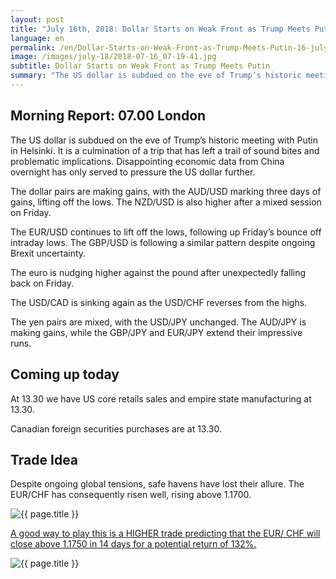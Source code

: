 ```yaml
---
layout: post
title: "July 16th, 2018: Dollar Starts on Weak Front as Trump Meets Putin"
language: en
permalink: /en/Dollar-Starts-on-Weak-Front-as-Trump-Meets-Putin-16-july-18/
image: /images/july-18/2018-07-16_07-19-41.jpg
subtitle: Dollar Starts on Weak Front as Trump Meets Putin
summary: "The US dollar is subdued on the eve of Trump’s historic meeting with Putin in Helsinki. It is a culmination of a trip that has left a trail of sound bites and problematic implications"
---
```

## Morning Report: 07.00 London

The US dollar is subdued on the eve of Trump’s historic meeting with Putin in Helsinki. It is a culmination of a trip that has left a trail of sound bites and problematic implications. Disappointing economic data from China overnight has only served to pressure the US dollar further. 

The dollar pairs are making gains, with the AUD/USD marking three days of gains, lifting off the lows. The NZD/USD is also higher after a mixed session on Friday. 

The EUR/USD continues to lift off the lows, following up Friday’s bounce off intraday lows. The GBP/USD is following a similar pattern despite ongoing Brexit uncertainty. 

The euro is nudging higher against the pound after unexpectedly falling back on Friday. 

The USD/CAD is sinking again as the USD/CHF reverses from the highs. 

The yen pairs are mixed, with the USD/JPY unchanged. The AUD/JPY is making gains, while the GBP/JPY and EUR/JPY extend their impressive runs. 

## Coming up today

At 13.30 we have US core retails sales and empire state manufacturing at 13.30. 

Canadian foreign securities purchases are at 13.30. 

## Trade Idea

Despite ongoing global tensions, safe havens have lost their allure. The EUR/CHF has consequently risen well, rising above 1.1700.

<img class="post-image" src="{{ site.url }}/images/july-18/2018-07-16_07-19-41.jpg" alt="{{ page.title }}" title="{{ page.title }}">

<a href="%LINK%%?currency=GBP&market=forex&underlying=frxEURCHF&formname=higherlower&duration_amount=14&duration_units=d&amount=10&amount_type=stake&expiry_type=duration&barrier=1.1750" target="_blank" rel="noopener noreferrer nofollow">A good way to play this is a HIGHER trade predicting that the EUR/ CHF will close above 1.1750 in 14 days for a potential return of 132%.</a>

<img class="post-image" src="{{ site.url }}/images/july-18/2018-07-16_07-23-46.jpg" alt="{{ page.title }}" title="{{ page.title }}">
